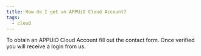 ```yaml
---
title: How do I get an APPUiO Cloud Account?
tags:
  - cloud
---
```

To obtain an APPUiO Cloud Account fill out the contact form. Once verified you will receive a login from us.
